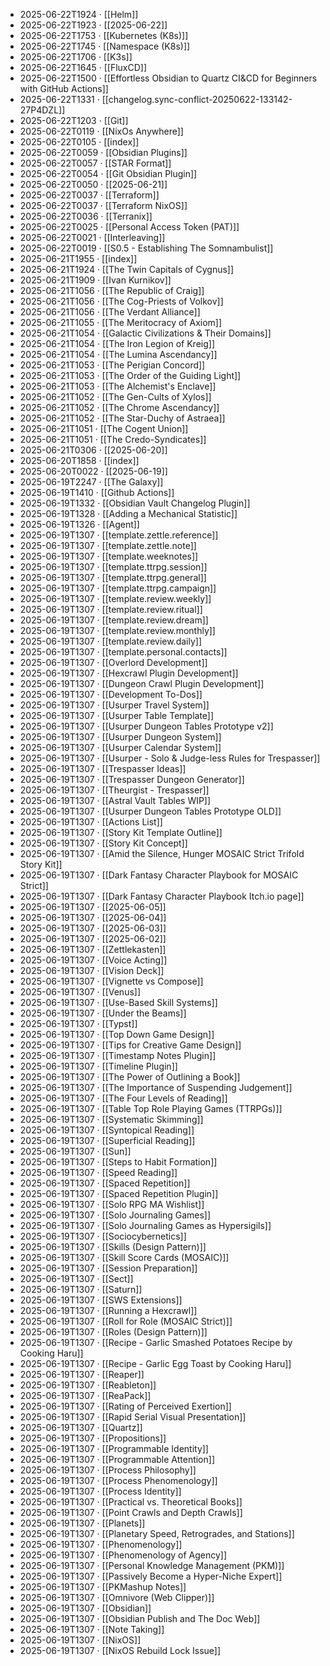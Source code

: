 - 2025-06-22T1924 · [[Helm]]
- 2025-06-22T1923 · [[2025-06-22]]
- 2025-06-22T1753 · [[Kubernetes (K8s)]]
- 2025-06-22T1745 · [[Namespace (K8s)]]
- 2025-06-22T1706 · [[K3s]]
- 2025-06-22T1645 · [[FluxCD]]
- 2025-06-22T1500 · [[Effortless Obsidian to Quartz CI&CD for Beginners with GitHub Actions]]
- 2025-06-22T1331 · [[changelog.sync-conflict-20250622-133142-27P4DZL]]
- 2025-06-22T1203 · [[Git]]
- 2025-06-22T0119 · [[NixOs Anywhere]]
- 2025-06-22T0105 · [[index]]
- 2025-06-22T0059 · [[Obsidian Plugins]]
- 2025-06-22T0057 · [[STAR Format]]
- 2025-06-22T0054 · [[Git Obsidian Plugin]]
- 2025-06-22T0050 · [[2025-06-21]]
- 2025-06-22T0037 · [[Terraform]]
- 2025-06-22T0037 · [[Terraform NixOS]]
- 2025-06-22T0036 · [[Terranix]]
- 2025-06-22T0025 · [[Personal Access Token (PAT)]]
- 2025-06-22T0021 · [[Interleaving]]
- 2025-06-22T0019 · [[S0.5 - Establishing The Somnambulist]]
- 2025-06-21T1955 · [[index]]
- 2025-06-21T1924 · [[The Twin Capitals of Cygnus]]
- 2025-06-21T1909 · [[Ivan Kurnikov]]
- 2025-06-21T1056 · [[The Republic of Craig]]
- 2025-06-21T1056 · [[The Cog-Priests of Volkov]]
- 2025-06-21T1056 · [[The Verdant Alliance]]
- 2025-06-21T1055 · [[The Meritocracy of Axiom]]
- 2025-06-21T1054 · [[Galactic Civilizations & Their Domains]]
- 2025-06-21T1054 · [[The Iron Legion of Kreig]]
- 2025-06-21T1054 · [[The Lumina Ascendancy]]
- 2025-06-21T1053 · [[The Perigian Concord]]
- 2025-06-21T1053 · [[The Order of the Guiding Light]]
- 2025-06-21T1053 · [[The Alchemist's Enclave]]
- 2025-06-21T1052 · [[The Gen-Cults of Xylos]]
- 2025-06-21T1052 · [[The Chrome Ascendancy]]
- 2025-06-21T1052 · [[The Star-Duchy of Astraea]]
- 2025-06-21T1051 · [[The Cogent Union]]
- 2025-06-21T1051 · [[The Credo-Syndicates]]
- 2025-06-21T0306 · [[2025-06-20]]
- 2025-06-20T1858 · [[index]]
- 2025-06-20T0022 · [[2025-06-19]]
- 2025-06-19T2247 · [[The Galaxy]]
- 2025-06-19T1410 · [[Github Actions]]
- 2025-06-19T1332 · [[Obsidian Vault Changelog Plugin]]
- 2025-06-19T1328 · [[Adding a Mechanical Statistic]]
- 2025-06-19T1326 · [[Agent]]
- 2025-06-19T1307 · [[template.zettle.reference]]
- 2025-06-19T1307 · [[template.zettle.note]]
- 2025-06-19T1307 · [[template.weeknotes]]
- 2025-06-19T1307 · [[template.ttrpg.session]]
- 2025-06-19T1307 · [[template.ttrpg.general]]
- 2025-06-19T1307 · [[template.ttrpg.campaign]]
- 2025-06-19T1307 · [[template.review.weekly]]
- 2025-06-19T1307 · [[template.review.ritual]]
- 2025-06-19T1307 · [[template.review.dream]]
- 2025-06-19T1307 · [[template.review.monthly]]
- 2025-06-19T1307 · [[template.review.daily]]
- 2025-06-19T1307 · [[template.personal.contacts]]
- 2025-06-19T1307 · [[Overlord Development]]
- 2025-06-19T1307 · [[Hexcrawl Plugin Development]]
- 2025-06-19T1307 · [[Dungeon Crawl Plugin Development]]
- 2025-06-19T1307 · [[Development To-Dos]]
- 2025-06-19T1307 · [[Usurper Travel System]]
- 2025-06-19T1307 · [[Usurper Table Template]]
- 2025-06-19T1307 · [[Usurper Dungeon Tables Prototype v2]]
- 2025-06-19T1307 · [[Usurper Dungeon System]]
- 2025-06-19T1307 · [[Usurper Calendar System]]
- 2025-06-19T1307 · [[Usurper - Solo & Judge-less Rules for Trespasser]]
- 2025-06-19T1307 · [[Trespasser Ideas]]
- 2025-06-19T1307 · [[Trespasser Dungeon Generator]]
- 2025-06-19T1307 · [[Theurgist - Trespasser]]
- 2025-06-19T1307 · [[Astral Vault Tables WIP]]
- 2025-06-19T1307 · [[Usurper Dungeon Tables Prototype OLD]]
- 2025-06-19T1307 · [[Actions List]]
- 2025-06-19T1307 · [[Story Kit Template Outline]]
- 2025-06-19T1307 · [[Story Kit Concept]]
- 2025-06-19T1307 · [[Amid the Silence, Hunger MOSAIC Strict Trifold Story Kit]]
- 2025-06-19T1307 · [[Dark Fantasy Character Playbook for MOSAIC Strict]]
- 2025-06-19T1307 · [[Dark Fantasy Character Playbook Itch.io page]]
- 2025-06-19T1307 · [[2025-06-05]]
- 2025-06-19T1307 · [[2025-06-04]]
- 2025-06-19T1307 · [[2025-06-03]]
- 2025-06-19T1307 · [[2025-06-02]]
- 2025-06-19T1307 · [[Zettlekasten]]
- 2025-06-19T1307 · [[Voice Acting]]
- 2025-06-19T1307 · [[Vision Deck]]
- 2025-06-19T1307 · [[Vignette vs Compose]]
- 2025-06-19T1307 · [[Venus]]
- 2025-06-19T1307 · [[Use-Based Skill Systems]]
- 2025-06-19T1307 · [[Under the Beams]]
- 2025-06-19T1307 · [[Typst]]
- 2025-06-19T1307 · [[Top Down Game Design]]
- 2025-06-19T1307 · [[Tips for Creative Game Design]]
- 2025-06-19T1307 · [[Timestamp Notes Plugin]]
- 2025-06-19T1307 · [[Timeline Plugin]]
- 2025-06-19T1307 · [[The Power of Outlining a Book]]
- 2025-06-19T1307 · [[The Importance of Suspending Judgement]]
- 2025-06-19T1307 · [[The Four Levels of Reading]]
- 2025-06-19T1307 · [[Table Top Role Playing Games (TTRPGs)]]
- 2025-06-19T1307 · [[Systematic Skimming]]
- 2025-06-19T1307 · [[Syntopical Reading]]
- 2025-06-19T1307 · [[Superficial Reading]]
- 2025-06-19T1307 · [[Sun]]
- 2025-06-19T1307 · [[Steps to Habit Formation]]
- 2025-06-19T1307 · [[Speed Reading]]
- 2025-06-19T1307 · [[Spaced Repetition]]
- 2025-06-19T1307 · [[Spaced Repetition Plugin]]
- 2025-06-19T1307 · [[Solo RPG MA Wishlist]]
- 2025-06-19T1307 · [[Solo Journaling Games]]
- 2025-06-19T1307 · [[Solo Journaling Games as Hypersigils]]
- 2025-06-19T1307 · [[Sociocybernetics]]
- 2025-06-19T1307 · [[Skills (Design Pattern)]]
- 2025-06-19T1307 · [[Skill Score Cards (MOSAIC)]]
- 2025-06-19T1307 · [[Session Preparation]]
- 2025-06-19T1307 · [[Sect]]
- 2025-06-19T1307 · [[Saturn]]
- 2025-06-19T1307 · [[SWS Extensions]]
- 2025-06-19T1307 · [[Running a Hexcrawl]]
- 2025-06-19T1307 · [[Roll for Role (MOSAIC Strict)]]
- 2025-06-19T1307 · [[Roles (Design Pattern)]]
- 2025-06-19T1307 · [[Recipe - Garlic Smashed Potatoes Recipe by Cooking Haru]]
- 2025-06-19T1307 · [[Recipe - Garlic Egg Toast by Cooking Haru]]
- 2025-06-19T1307 · [[Reaper]]
- 2025-06-19T1307 · [[Reableton]]
- 2025-06-19T1307 · [[ReaPack]]
- 2025-06-19T1307 · [[Rating of Perceived Exertion]]
- 2025-06-19T1307 · [[Rapid Serial Visual Presentation]]
- 2025-06-19T1307 · [[Quartz]]
- 2025-06-19T1307 · [[Propositions]]
- 2025-06-19T1307 · [[Programmable Identity]]
- 2025-06-19T1307 · [[Programmable Attention]]
- 2025-06-19T1307 · [[Process Philosophy]]
- 2025-06-19T1307 · [[Process Phenomenology]]
- 2025-06-19T1307 · [[Process Identity]]
- 2025-06-19T1307 · [[Practical vs. Theoretical Books]]
- 2025-06-19T1307 · [[Point Crawls and Depth Crawls]]
- 2025-06-19T1307 · [[Planets]]
- 2025-06-19T1307 · [[Planetary Speed, Retrogrades, and Stations]]
- 2025-06-19T1307 · [[Phenomenology]]
- 2025-06-19T1307 · [[Phenomenology of Agency]]
- 2025-06-19T1307 · [[Personal Knowledge Management (PKM)]]
- 2025-06-19T1307 · [[Passively Become a Hyper-Niche Expert]]
- 2025-06-19T1307 · [[PKMashup Notes]]
- 2025-06-19T1307 · [[Omnivore (Web Clipper)]]
- 2025-06-19T1307 · [[Obsidian]]
- 2025-06-19T1307 · [[Obsidian Publish and The Doc Web]]
- 2025-06-19T1307 · [[Note Taking]]
- 2025-06-19T1307 · [[NixOS]]
- 2025-06-19T1307 · [[NixOS Rebuild Lock Issue]]

